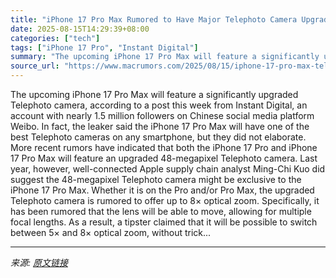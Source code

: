 ```yaml
---
title: "iPhone 17 Pro Max Rumored to Have Major Telephoto Camera Upgrade"
date: 2025-08-15T14:29:39+08:00
categories: ["tech"]
tags: ["iPhone 17 Pro", "Instant Digital"]
summary: "The upcoming iPhone 17 Pro Max will feature a significantly upgraded Telephoto camera, according to a post this week from Instant Digital, an account with nearly 1.5 million followers on Chinese socia"
source_url: "https://www.macrumors.com/2025/08/15/iphone-17-pro-max-telephoto-camera-rumor/"
---
```


The upcoming iPhone 17 Pro Max will feature a significantly upgraded Telephoto camera, according to a post this week from Instant Digital, an account with nearly 1.5 million followers on Chinese social media platform Weibo. In fact, the leaker said the iPhone 17 Pro Max will have one of the best Telephoto cameras on any smartphone, but they did not elaborate. More recent rumors have indicated that both the iPhone 17 Pro and iPhone 17 Pro Max will feature an upgraded 48-megapixel Telephoto camera. Last year, however, well-connected Apple supply chain analyst Ming-Chi Kuo did suggest the 48-megapixel Telephoto camera might be exclusive to the iPhone 17 Pro Max. Whether it is on the Pro and/or Pro Max, the upgraded Telephoto camera is rumored to offer up to 8× optical zoom. Specifically, it has been rumored that the lens will be able to move, allowing for multiple focal lengths. As a result, a tipster claimed that it will be possible to switch between 5× and 8× optical zoom, without trick...

---

*来源: [原文链接](https://www.macrumors.com/2025/08/15/iphone-17-pro-max-telephoto-camera-rumor/)*
